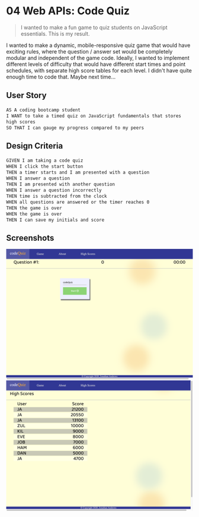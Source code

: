 # 04 Web APIs: Code Quiz

> I wanted to make a fun game to quiz students on JavaScript essentials.
> This is my result.

I wanted to make a dynamic, mobile-responsive quiz game that would have exciting rules, where the 
question / answer set would be completely modular and independent of the game code. Ideally, I 
wanted to implement different levels of difficulty that would have different start times and 
point schedules, with separate high score tables for each level. I didn't have quite enough time 
to code that. Maybe next time...

## User Story

```
AS A coding bootcamp student
I WANT to take a timed quiz on JavaScript fundamentals that stores high scores
SO THAT I can gauge my progress compared to my peers
```

## Design Criteria

```
GIVEN I am taking a code quiz
WHEN I click the start button
THEN a timer starts and I am presented with a question
WHEN I answer a question
THEN I am presented with another question
WHEN I answer a question incorrectly
THEN time is subtracted from the clock
WHEN all questions are answered or the timer reaches 0
THEN the game is over
WHEN the game is over
THEN I can save my initials and score
```

## Screenshots

![Main page](./Assets/Pictures/index_screenshot.png)
![High Scores page](./Assets/Pictures/highscore_screenshot.png)
